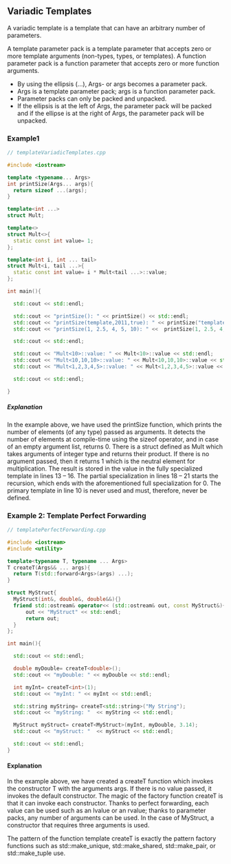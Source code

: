 ## Variadic Templates 
A variadic template is a template that can have an arbitrary number of parameters.

A template parameter pack is a template parameter that accepts zero or more template arguments (non-types, types, or templates). 
A function parameter pack is a function parameter that accepts zero or more function arguments.

- By using the ellipsis (…), Args- or args becomes a parameter pack.
- Args is a template parameter pack; args is a function parameter pack.
- Parameter packs can only be packed and unpacked.
- If the ellipsis is at the left of Args, the parameter pack will be packed and if the ellipse is at the right of Args, the parameter pack will be unpacked.

### Example1

```cpp
// templateVariadicTemplates.cpp

#include <iostream>

template <typename... Args>
int printSize(Args... args){
  return sizeof ...(args);
}

template<int ...>
struct Mult;

template<>
struct Mult<>{
  static const int value= 1;
};

template<int i, int ... tail>
struct Mult<i, tail ...>{
  static const int value= i * Mult<tail ...>::value;
};

int main(){

  std::cout << std::endl;

  std::cout << "printSize(): " << printSize() << std::endl;
  std::cout << "printSize(template,2011,true): " << printSize("template",2011,true) << std::endl;
  std::cout << "printSize(1, 2.5, 4, 5, 10): " <<  printSize(1, 2.5, 4, 5, 10) << std::endl;

  std::cout << std::endl;

  std::cout << "Mult<10>::value: " << Mult<10>::value << std::endl;
  std::cout << "Mult<10,10,10>::value: " << Mult<10,10,10>::value << std::endl;
  std::cout << "Mult<1,2,3,4,5>::value: " << Mult<1,2,3,4,5>::value << std::endl;

  std::cout << std::endl;

}
```
##### Explanation 
In the example above, we have used the printSize function, which prints the number of elements (of any type) passed as arguments. It detects the number of elements at compile-time using the sizeof operator, and in case of an empty argument list, returns 0.
There is a struct defined as Mult which takes arguments of integer type and returns their product. If there is no argument passed, then it returns 1 which is the neutral element for multiplication. The result is stored in the value in the fully specialized template in lines 13 – 16. The partial specialization in lines 18 – 21 starts the recursion, which ends with the aforementioned full specialization for 0. The primary template in line 10 is never used and must, therefore, never be defined.

### Example 2: Template Perfect Forwarding

```cpp
// templatePerfectForwarding.cpp

#include <iostream>
#include <utility>

template<typename T, typename ... Args>
T createT(Args&& ... args){
  return T(std::forward<Args>(args) ...);
}

struct MyStruct{
  MyStruct(int&, double&, double&&){}
  friend std::ostream& operator<< (std::ostream& out, const MyStruct&){
      out << "MyStruct" << std::endl;
      return out;
  }
};

int main(){

  std::cout << std::endl;

  double myDouble= createT<double>();
  std::cout << "myDouble: " << myDouble << std::endl;

  int myInt= createT<int>(1);
  std::cout << "myInt: " << myInt << std::endl;

  std::string myString= createT<std::string>("My String");
  std::cout << "myString: "  << myString << std::endl;

  MyStruct myStruct= createT<MyStruct>(myInt, myDouble, 3.14);
  std::cout << "myStruct: "  << myStruct << std::endl;

  std::cout << std::endl;
}
```

#### Explanation 
In the example above, we have created a createT function which invokes the constructor T with the arguments args. If there is no value passed, it invokes the default constructor. The magic of the factory function createT is that it can invoke each constructor. Thanks to perfect forwarding, each value can be used such as an lvalue or an rvalue; thanks to parameter packs, any number of arguments can be used. In the case of MyStruct, a constructor that requires three arguments is used.

The pattern of the function template createT is exactly the pattern factory functions such as std::make_unique, std::make_shared, std::make_pair, or std::make_tuple use.






